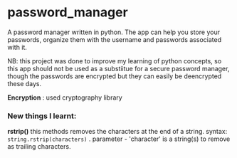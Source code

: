 # password_manager
A password manager written in python. The app can help you
store your passwords, organize them with the username and passwords associated with it.

NB: this project was done to improve my learning of python concepts, so this app
should not be used as a substiitue for a secure password manager, though the passwords are encrypted but
they can easily be deencrypted these days.
 
 
 **Encryption** : used cryptography library 
### New things I learnt:

**rstrip()** this methods removes the characters at the end of a string. syntax: `string.rstrip(characters)` . parameter - 'character' is a string(s) to
remove as trailing characters.


 
 



